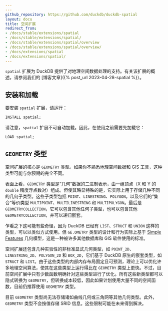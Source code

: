 ```yaml
---
---
github_repository: https://github.com/duckdb/duckdb-spatial
layout: docu
title: 空间扩展
redirect_from:
- /docs/stable/extensions/spatial
- /docs/stable/extensions/spatial/
- /docs/stable/extensions/spatial/overview
- /docs/stable/extensions/spatial/overview/
- /docs/extensions/spatial
- /docs/extensions/spatial/
---
```


`spatial` 扩展为 DuckDB 提供了对地理空间数据处理的支持。有关该扩展的概述，请参阅我们的 [博客文章]({% post_url 2023-04-28-spatial %}）。

## 安装和加载

要安装 `spatial` 扩展，请运行：

```sql
INSTALL spatial;
```

请注意，`spatial` 扩展不可自动加载。因此，在使用之前需要先加载它：

```sql
LOAD spatial;
```

## `GEOMETRY` 类型

空间扩展的核心是 `GEOMETRY` 类型。如果你不熟悉地理空间数据和 GIS 工具，这种类型可能与你预期的完全不同。

表面上看，`GEOMETRY` 类型是“几何”数据的二进制表示，由一组顶点（X 和 Y 的 `double` 精度浮点数对）组成。但使其略显特殊的是，它实际上用于存储几种不同的几何子类型。这些子类型包括 `POINT`、`LINESTRING`、`POLYGON`，以及它们的“集合”等价类型 `MULTIPOINT`、`MULTILINESTRING` 和 `MULTIPOLYGON`。最后是 `GEOMETRYCOLLECTION`，它可以包含其他任何子类型，也可以包含其他 `GEOMETRYCOLLECTION`，并可以递归嵌套。

乍看之下这可能有些奇怪，因为 DuckDB 已经有 `LIST`、`STRUCT` 和 `UNION` 这样的类型，可以以类似方式使用。但 `GE.OMETRY` 类型的设计和行为实际上基于 [Simple Features](https://en.wikipedia.org/wiki/Simple_Features) 几何模型，这是一种被许多其他数据库和 GIS 软件使用的标准。

空间扩展还包含几种实验性的非标准显式几何类型，如 `POINT_2D`、`LINESTRING_2D`、`POLYGON_2D` 和 `BOX_2D`，它们基于 DuckDB 原生的嵌套类型，如 `STRUCT` 和 `LIST`。由于这些类型的内部内存布局固定且可预测，理论上可以优化许多地理空间算法，使其在这些类型上运行得比在 `GEOMETRY` 类型上更快。不过，目前空间扩展中只有少数函数明确针对这些类型进行了优化。所有这些新类型都可以隐式转换为 `GEOMETRY`，但转换成本较低，因此如果计划使用大量不同的空间函数，目前仍推荐使用 `GEOMETRY` 类型。

目前 `GEOMETRY` 类型尚无法存储诸如曲线几何或三角网等其他几何类型。此外，`GEOMETRY` 类型不会按值存储 SRID 信息。这些限制可能在未来得到解决。